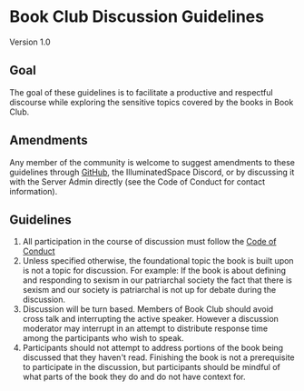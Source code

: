 # Book Club Discussion Guidelines
Version 1.0

## Goal
The goal of these guidelines is to facilitate a productive and respectful discourse while exploring the sensitive topics covered by the books in Book Club.

## Amendments
Any member of the community is welcome to suggest amendments to these guidelines through [GitHub](https://github.com/illuminatedspace/community-tools/blob/master/BOOK_CLUB_DISCUSSION_GUIDELINES.md), the IlluminatedSpace Discord, or by discussing it with the Server Admin directly (see the Code of Conduct for contact information).

## Guidelines
1. All participation in the course of discussion must follow the [Code of Conduct](https://github.com/illuminatedspace/community-tools/blob/master/CODE_OF_CONDUCT.md)
2. Unless specified otherwise, the foundational topic the book is built upon is not a topic for discussion. For example: If the book is about defining and responding to sexism in our patriarchal society the fact that there is sexism and our society is patriarchal is not up for debate during the discussion.
3. Discussion will be turn based. Members of Book Club should avoid cross talk and interrupting the active speaker. However a discussion moderator may interrupt in an attempt to distribute response time among the participants who wish to speak.
4. Participants should not attempt to address portions of the book being discussed that they haven't read. Finishing the book is not a prerequisite to participate in the discussion, but participants should be mindful of what parts of the book they do and do not have context for.
